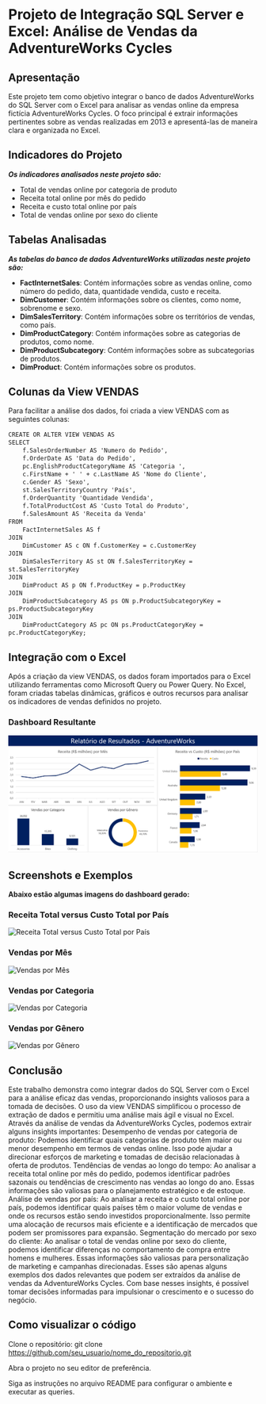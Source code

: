 # Projeto de Integração SQL Server e Excel: Análise de Vendas da AdventureWorks Cycles

## Apresentação

Este projeto tem como objetivo integrar o banco de dados AdventureWorks do SQL Server com o Excel para analisar as vendas online da empresa fictícia AdventureWorks Cycles. O foco principal é extrair informações pertinentes sobre as vendas realizadas em 2013 e apresentá-las de maneira clara e organizada no Excel.

## Indicadores do Projeto

***Os indicadores analisados neste projeto são:***
* Total de vendas online por categoria de produto
* Receita total online por mês do pedido
* Receita e custo total online por país
* Total de vendas online por sexo do cliente

## Tabelas Analisadas

***As tabelas do banco de dados AdventureWorks utilizadas neste projeto são:***
* **FactInternetSales**: Contém informações sobre as vendas online, como número do pedido, data, quantidade vendida, custo e receita.
* **DimCustomer**: Contém informações sobre os clientes, como nome, sobrenome e sexo.
* **DimSalesTerritory**: Contém informações sobre os territórios de vendas, como país.
* **DimProductCategory**: Contém informações sobre as categorias de produtos, como nome.
* **DimProductSubcategory**: Contém informações sobre as subcategorias de produtos.
* **DimProduct**: Contém informações sobre os produtos.

## Colunas da View VENDAS

Para facilitar a análise dos dados, foi criada a view VENDAS com as seguintes colunas:
```
CREATE OR ALTER VIEW VENDAS AS
SELECT
    f.SalesOrderNumber AS 'Numero do Pedido',
    f.OrderDate AS 'Data do Pedido',
    pc.EnglishProductCategoryName AS 'Categoria ',
    c.FirstName + ' ' + c.LastName AS 'Nome do Cliente',
    c.Gender AS 'Sexo',
    st.SalesTerritoryCountry 'País',
    f.OrderQuantity 'Quantidade Vendida',
    f.TotalProductCost AS 'Custo Total do Produto',
    f.SalesAmount AS 'Receita da Venda'
FROM
    FactInternetSales AS f
JOIN
    DimCustomer AS c ON f.CustomerKey = c.CustomerKey
JOIN
    DimSalesTerritory AS st ON f.SalesTerritoryKey = st.SalesTerritoryKey
JOIN
    DimProduct AS p ON f.ProductKey = p.ProductKey
JOIN
    DimProductSubcategory AS ps ON p.ProductSubcategoryKey = ps.ProductSubcategoryKey
JOIN
    DimProductCategory AS pc ON ps.ProductCategoryKey = pc.ProductCategoryKey;
```




## Integração com o Excel

Após a criação da view VENDAS, os dados foram importados para o Excel utilizando ferramentas como Microsoft Query ou Power Query. No Excel, foram criadas tabelas dinâmicas, gráficos e outros recursos para analisar os indicadores de vendas definidos no projeto.

### Dashboard Resultante

![Dashboard de Vendas](dashboard.png)

## Screenshots e Exemplos

**Abaixo estão algumas imagens do dashboard gerado:**

### Receita Total versus Custo Total por País

![Receita Total versus Custo Total por País](receita_vs_custo_pais.png)

### Vendas por Mês

![Vendas por Mês](vendas_por_mes.png)

### Vendas por Categoria

![Vendas por Categoria](vendas_por_categoria.png)

### Vendas por Gênero

![Vendas por Gênero](vendas_por_genero.png)

## Conclusão

Este trabalho demonstra como integrar dados do SQL Server com o Excel para a análise eficaz das vendas, proporcionando insights valiosos para a tomada de decisões. O uso da view VENDAS simplificou o processo de extração de dados e permitiu uma análise mais ágil e visual no Excel.
Através da análise de vendas da AdventureWorks Cycles, podemos extrair alguns insights importantes:
Desempenho de vendas por categoria de produto: Podemos identificar quais categorias de produto têm maior ou menor desempenho em termos de vendas online. Isso pode ajudar a direcionar esforços de marketing e tomadas de decisão relacionadas à oferta de produtos.
Tendências de vendas ao longo do tempo: Ao analisar a receita total online por mês do pedido, podemos identificar padrões sazonais ou tendências de crescimento nas vendas ao longo do ano. Essas informações são valiosas para o planejamento estratégico e de estoque.
Análise de vendas por país: Ao analisar a receita e o custo total online por país, podemos identificar quais países têm o maior volume de vendas e onde os recursos estão sendo investidos proporcionalmente. Isso permite uma alocação de recursos mais eficiente e a identificação de mercados que podem ser promissores para expansão.
Segmentação do mercado por sexo do cliente: Ao analisar o total de vendas online por sexo do cliente, podemos identificar diferenças no comportamento de compra entre homens e mulheres. Essas informações são valiosas para personalização de marketing e campanhas direcionadas.
Esses são apenas alguns exemplos dos dados relevantes que podem ser extraídos da análise de vendas da AdventureWorks Cycles. Com base nesses insights, é possível tomar decisões informadas para impulsionar o crescimento e o sucesso do negócio.

## Como visualizar o código
Clone o repositório:
git clone https://github.com/seu_usuario/nome_do_repositorio.git

Abra o projeto no seu editor de preferência.

Siga as instruções no arquivo README para configurar o ambiente e executar as queries.
